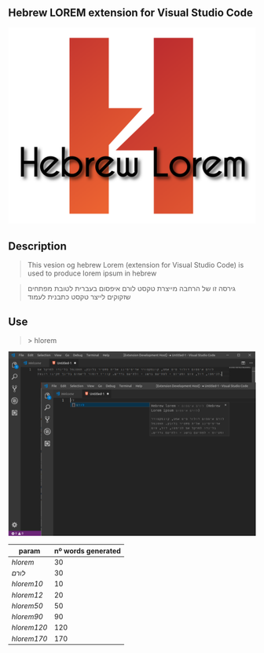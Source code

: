 ## Hebrew LOREM extension for Visual Studio Code

![alt text](images/logo.png "logo")

## Description
>This vesion og hebrew Lorem (extension for Visual Studio Code) is used to produce lorem ipsum in hebrew

>גירסה זו של הרחבה מייצרת טקסט לורם איפסום בעברית לטובת מפתחים שזקוקים לייצר טקסט כתבנית לעמוד

## Use

> \> hlorem

![alt text](images/screenCapture.png "screen capture")



param     | nº words generated
--------- | --- 
*hlorem*  | 30 
*לורם*  | 30 
*hlorem10* | 10 
*hlorem12* | 20 
*hlorem50* | 50 
*hlorem90* | 90 
*hlorem120* | 120 
*hlorem170* | 170 
